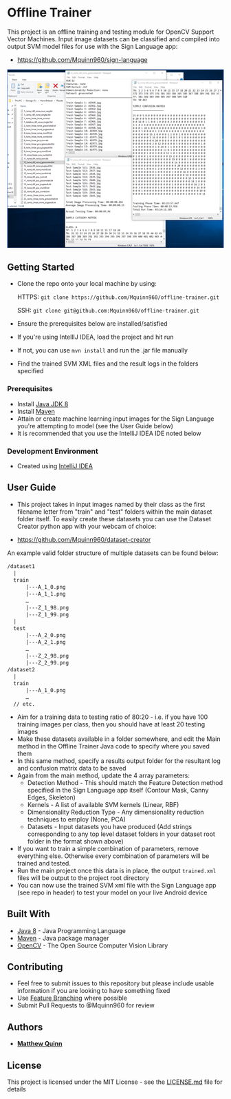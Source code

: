 # Offline Trainer
This project is an offline training and testing module for OpenCV Support Vector Machines. Input image datasets can be classified and compiled into output SVM model files for use with the Sign Language app:

* https://github.com/Mquinn960/sign-language

![Alt text](/Preview.png?raw=true "Preview")

## Getting Started

* Clone the repo onto your local machine by using:

    HTTPS: ```git clone https://github.com/Mquinn960/offline-trainer.git```
    
    SSH: ```git clone git@github.com:Mquinn960/offline-trainer.git```
   
* Ensure the prerequisites below are installed/satisfied
* If you're using IntellIJ IDEA, load the project and hit run
* If not, you can use ```mvn install``` and run the .jar file manually
* Find the trained SVM XML files and the result logs in the folders specified

### Prerequisites

* Install [Java JDK 8](https://www.oracle.com/technetwork/java/javase/downloads/jdk8-downloads-2133151.html)
* Install [Maven](https://maven.apache.org/)
* Attain or create machine learning input images for the Sign Language you're attempting to model (see the User Guide below)
* It is recommended that you use the IntelliJ IDEA IDE noted below

### Development Environment

* Created using [IntelliJ IDEA](https://www.jetbrains.com/idea/)

## User Guide

* This project takes in input images named by their class as the first filename letter from "train" and "test" folders within the main dataset folder itself. To easily create these datasets you can use the Dataset Creator python app with your webcam of choice:

* https://github.com/Mquinn960/dataset-creator

An example valid folder structure of multiple datasets can be found below:

```
/dataset1
  |
  train
      |---A_1_0.png
      |---A_1_1.png
      …
      |---Z_1_98.png
      |---Z_1_99.png
  |
  test
      |---A_2_0.png
      |---A_2_1.png
      …
      |---Z_2_98.png
      |---Z_2_99.png
/dataset2
  |
  train
      |---A_1_0.png
      …
  // etc.
```
* Aim for a training data to testing ratio of 80:20 - i.e. if you have 100 training images per class, then you should have at least 20 testing images
* Make these datasets available in a folder somewhere, and edit the Main method in the Offline Trainer Java code to specify where you saved them
* In this same method, specify a results output folder for the resultant log and confusion matrix data to be saved
* Again from the main method, update the 4 array parameters:
  * Detection Method - This should match the Feature Detection method specified in the Sign Language app itself (Contour Mask, Canny Edges, Skeleton)
  * Kernels - A list of available SVM kernels (Linear, RBF)
  * Dimensionality Reduction Type - Any dimensionality reduction techniques to employ (None, PCA)
  * Datasets - Input datasets you have produced (Add strings corresponding to any top level dataset folders in your dataset root folder in the format shown above)
* If you want to train a simple combination of parameters, remove everything else. Otherwise every combination of parameters will be trained and tested.
* Run the main project once this data is in place, the output ```trained.xml``` files will be output to the project root directory
* You can now use the trained SVM xml file with the Sign Language app (see repo in header) to test your model on your live Android device

## Built With

* [Java 8](https://www.oracle.com/technetwork/java/javase/overview/java8-2100321.html) - Java Programming Language
* [Maven](https://maven.apache.org/) - Java package manager
* [OpenCV](https://opencv.org/) - The Open Source Computer Vision Library 

## Contributing

* Feel free to submit issues to this repository but please include usable information if you are looking to have something fixed
* Use [Feature Branching](https://www.atlassian.com/git/tutorials/comparing-workflows/feature-branch-workflow) where possible
* Submit Pull Requests to @Mquinn960 for review

## Authors

* **[Matthew Quinn](http://mquinn.co.uk)**

## License

This project is licensed under the MIT License - see the [LICENSE.md](LICENSE.md) file for details
